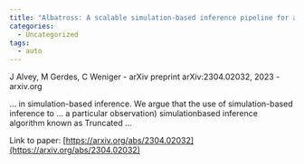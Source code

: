 ```yaml
---
title: "Albatross: A scalable simulation-based inference pipeline for analysing stellar streams in the Milky Way"
categories:
  - Uncategorized
tags:
  - auto
---
```

J Alvey, M Gerdes, C Weniger - arXiv preprint arXiv:2304.02032, 2023 - arxiv.org

… in simulation-based inference. We argue that the use of simulation-based inference to … a particular observation) simulationbased inference algorithm known as Truncated …

Link to paper: [https://arxiv.org/abs/2304.02032](https://arxiv.org/abs/2304.02032)
